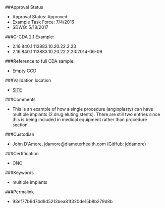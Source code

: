 ##Approval Status 

* Approval Status: Approved
* Example Task Force: 7/4/2016
* SDWG: 5/18/2017

###C-CDA 2.1 Example: 
* 2.16.840.1.113883.10.20.22.2.23
* 2.16.840.1.113883.10.20.22.2.23:2014-06-09

###Reference to full CDA sample:
* Empty CCD

###Validation location

* [SITE](https://sitenv.org/c-cda-validator)

###Comments

* This is an example of how a single procedure (angioplasty) can have multiple implants (2 drug eluting stents). There are still two entries since this is being included in medical equipment rather than procedure section.

###Custodian

* John D'Amore, jdamore@diameterhealth.com (GitHub: jddamore)

###Certification
* ONC

###Keywords

* multiple implants


###Permalink 

* 93ef77b9d74d9d5213bea81f320de15b8b279d8b